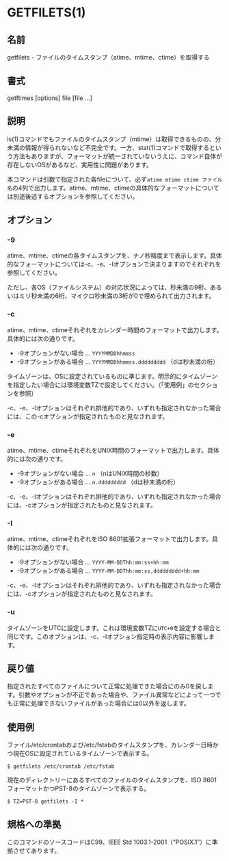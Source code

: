 # GETFILETS(1)

## 名前

getfilets - ファイルのタイムスタンプ（atime、mtime、ctime）を取得する

## 書式

getftimes [options] file [file ...]

## 説明

ls(1)コマンドでもファイルのタイムスタンプ（mtime）は取得できるものの、分未満の情報が得られないなど不完全です。一方、stat(1)コマンドで取得するという方法もありますが、フォーマットが統一されていないうえに、コマンド自体が存在しないOSがあるなど、実用性に問題があります。

本コマンドは引数で指定された各fileについて、必ず`atime mtime ctime ファイル名`の4列で出力します。atime、mtime、ctimeの具体的なフォーマットについては別途後述するオプションを参照してください。

## オプション

### -9

atime、mtime、ctimeの各タイムスタンプを、ナノ秒精度まで表示します。具体的なフォーマットについては-c、-e、-Iオプションで決まりますのでそれぞれを参照してください。

ただし、各OS（ファイルシステム）の対応状況によっては、秒未満の9桁、あるいはミリ秒未満の6桁、マイクロ秒未満の3桁が0で埋められて出力されます。

### -c

atime、mtime、ctimeそれぞれをカレンダー時間のフォーマットで出力します。具体的には次の通りです。

* -9オプションがない場合 ... `YYYYMMDDhhmmss`
* -9オプションがある場合 ... `YYYYMMDDhhmmss.ddddddddd` （dは秒未満の桁）

タイムゾーンは、OSに設定されているものに準じます。明示的にタイムゾーンを指定したい場合には環境変数TZで設定してください。（「使用例」のセクションを参照）

-c、-e、-Iオプションはそれぞれ排他的であり、いずれも指定されなかった場合には、この-cオプションが指定されたものと見なされます。

### -e

atime、mtime、ctimeそれぞれをUNIX時間のフォーマットで出力します。具体的には次の通りです。

* -9オプションがない場合 ... `n` （nはUNIX時間の秒数）
* -9オプションがある場合 ... `n.ddddddddd` （dは秒未満の桁）

-c、-e、-Iオプションはそれぞれ排他的であり、いずれも指定されなかった場合には、-cオプションが指定されたものと見なされます。

### -I

atime、mtime、ctimeそれぞれをISO 8601拡張フォーマットで出力します。具体的には次の通りです。

* -9オプションがない場合 ... `YYYY-MM-DDThh:mm:ss+hh:mm`
* -9オプションがある場合 ... `YYYY-MM-DDThh:mm:ss,ddddddddd+hh:mm`

-c、-e、-Iオプションはそれぞれ排他的であり、いずれも指定されなかった場合には、-cオプションが指定されたものと見なされます。

### -u

タイムゾーンをUTCに設定します。これは環境変数TZに`UTC+0`を設定する場合と同じです。このオプションは、-c、-Iオプション指定時の表示内容に影響します。

## 戻り値

指定されたすべてのファイルについて正常に処理できた場合にのみ0を戻します。引数やオプションが不正であった場合や、ファイル異常などによって一つでも正常に処理できないファイルがあった場合には0以外を返します。

## 使用例

ファイル/etc/crontabおよび/etc/fstabのタイムスタンプを、カレンダー日時かつ現在OSに設定されているタイムゾーンで表示する。

```sh:
$ getfilets /etc/crontab /etc/fstab
```

現在のディレクトリーにあるすべてのファイルのタイムスタンプを、ISO 8601フォーマットかつPST-8のタイムゾーンで表示する。

```sh:
$ TZ=PST-8 getfilets -I *
```

## 規格への準拠

このコマンドのソースコードはC99、IEEE Std 1003.1-2001（“POSIX.1”）に準拠させてあります。
